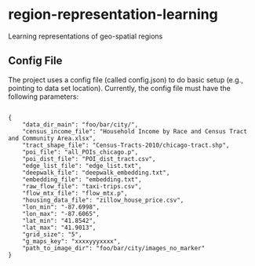 # region-representation-learning
Learning representations of geo-spatial regions


## Config File

The project uses a config file (called config.json) to do basic setup (e.g., pointing to data set location). Currently, the config file must have the following parameters:

``` 	

{
	"data_dir_main": "foo/bar/city/",
	"census_income_file": "Household Income by Race and Census Tract and Community Area.xlsx",
	"tract_shape_file": "Census-Tracts-2010/chicago-tract.shp",
	"poi_file": "all_POIs_chicago.p",
	"poi_dist_file": "POI_dist_tract.csv",
	"edge_list_file": "edge_list.txt",
	"deepwalk_file": "deepwalk_embedding.txt",
	"embedding_file": "embedding.txt",
	"raw_flow_file": "taxi-trips.csv",
	"flow_mtx_file": "flow_mtx.p",
	"housing_data_file": "zillow_house_price.csv",
	"lon_min": "-87.6998",
	"lon_max": "-87.6065",
	"lat_min": "41.8542",
	"lat_max": "41.9013",
	"grid_size": "5",
	"g_maps_key": "xxxxyyyxxxx",
	"path_to_image_dir": "foo/bar/city/images_no_marker"
}
``` 
